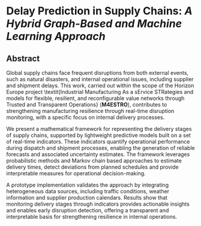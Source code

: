 # Delay Prediction in Supply Chains: *A Hybrid Graph-Based and Machine Learning Approach*

## Abstract
Global supply chains face frequent disruptions from both external events, such as natural disasters, and internal operational issues, including supplier and shipment delays. This work, carried out within the scope of the Horizon Europe project \textit{Industrial Manufacturing As a sErvice STRategies and models for flexible, resilient, and reconfigurable value networks through Trusted and Transparent Operations} (**M4ESTRO**), contributes to strengthening manufacturing resilience through real-time disruption monitoring, with a specific focus on internal delivery processes.

We present a mathematical framework for representing the delivery stages of supply chains, supported by lightweight predictive models built on a set of real-time indicators. These indicators quantify operational performance during dispatch and shipment processes, enabling the generation of reliable forecasts and associated uncertainty estimates. The framework leverages probabilistic methods and Markov chain based approaches to estimate delivery times, detect deviations from planned schedules and provide interpretable measures for operational decision-making.

A prototype implementation validates the approach by integrating heterogeneous data sources, including traffic conditions, weather information and supplier production calendars. Results show that monitoring delivery stages through indicators provides actionable insights and enables early disruption detection, offering a transparent and interpretable basis for strengthening resilience in internal operations.
